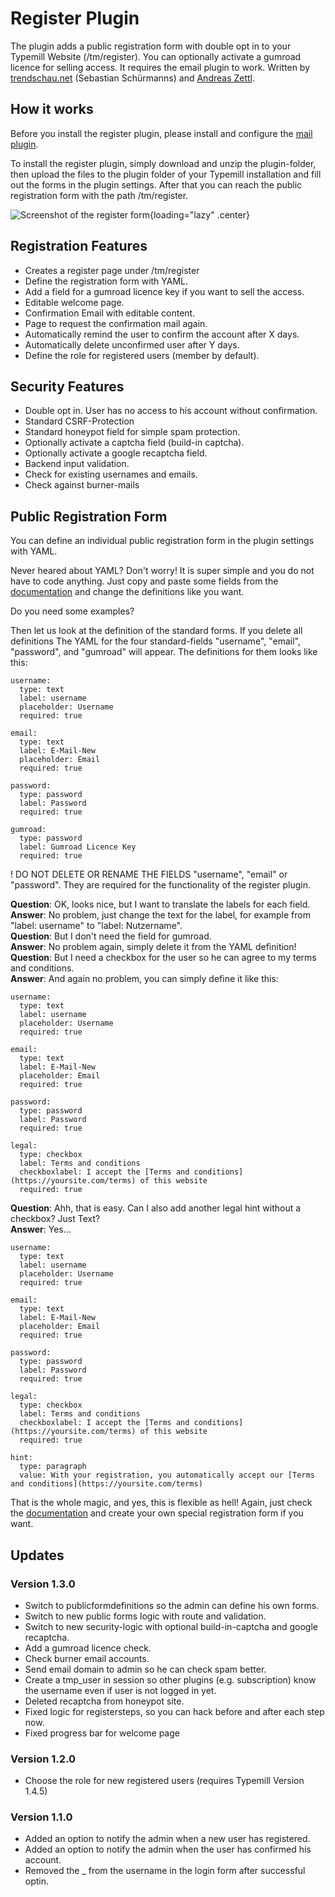 # Register Plugin

The plugin adds a public registration form with double opt in to your Typemill Website (/tm/register). You can optionally activate a gumroad licence for selling access. It requires the email plugin to work. Written by [trendschau.net](https://trendschau.net) (Sebastian Schürmanns) and [Andreas Zettl](https://azettl.net).

## How it works 

Before you install the register plugin, please install and configure the [mail plugin](https://plugins.typemill.net/mail). 

To install the register plugin, simply download and unzip the plugin-folder, then upload the files to the plugin folder of your Typemill installation and fill out the forms in the plugin settings. After that you can reach the public registration form with the path /tm/register.

![Screenshot of the register form](media/live/register-1.png){loading="lazy" .center}

## Registration Features

* Creates a register page under /tm/register
* Define the registration form with YAML.
* Add a field for a gumroad licence key if you want to sell the access.
* Editable welcome page.
* Confirmation Email with editable content.
* Page to request the confirmation mail again.
* Automatically remind the user to confirm the account after X days.
* Automatically delete unconfirmed user after Y days.
* Define the role for registered users (member by default).

## Security Features

* Double opt in. User has no access to his account without confirmation.
* Standard CSRF-Protection
* Standard honeypot field for simple spam protection.
* Optionally activate a captcha field (build-in captcha).
* Optionally activate a google recaptcha field.
* Backend input validation.
* Check for existing usernames and emails.
* Check against burner-mails

## Public Registration Form

You can define an individual public registration form in the plugin settings with YAML.

Never heared about YAML? Don't worry! It is super simple and you do not have to code anything. Just copy and paste some fields from the [documentation](https://typemill.net/forms/field-overview) and change the definitions like you want. 

Do you need some examples?

Then let us look at the definition of the standard forms. If you delete all definitions The YAML for the four standard-fields "username", "email", "password", and "gumroad" will appear. The definitions for them looks like this: 

```
username:
  type: text
  label: username
  placeholder: Username
  required: true

email:
  type: text
  label: E-Mail-New
  placeholder: Email
  required: true

password:
  type: password
  label: Password
  required: true

gumroad:
  type: password
  label: Gumroad Licence Key
  required: true 
```

! DO NOT DELETE OR RENAME THE FIELDS "username", "email" or "password". They are required for the functionality of the register plugin.

**Question**: OK, looks nice, but I want to translate the labels for each field.  
**Answer**: No problem, just change the text for the label, for example from "label: username" to "label: Nutzername".  
**Question**: But I don't need the field for gumroad.  
**Answer**: No problem again, simply delete it from the YAML definition!  
**Question**: But I need a checkbox for the user so he can agree to my terms and conditions.  
**Answer**: And again no problem, you can simply define it like this:

```
username:
  type: text
  label: username
  placeholder: Username
  required: true

email:
  type: text
  label: E-Mail-New
  placeholder: Email
  required: true

password:
  type: password
  label: Password
  required: true

legal:
  type: checkbox
  label: Terms and conditions
  checkboxlabel: I accept the [Terms and conditions](https://yoursite.com/terms) of this website
  required: true
```

**Question**: Ahh, that is easy. Can I also add another legal hint without a checkbox? Just Text?  
**Answer**: Yes...

```
username:
  type: text
  label: username
  placeholder: Username
  required: true

email:
  type: text
  label: E-Mail-New
  placeholder: Email
  required: true

password:
  type: password
  label: Password
  required: true

legal:
  type: checkbox
  label: Terms and conditions
  checkboxlabel: I accept the [Terms and conditions](https://yoursite.com/terms) of this website
  required: true

hint:
  type: paragraph
  value: With your registration, you automatically accept our [Terms and conditions](https://yoursite.com/terms) 
```

That is the whole magic, and yes, this is flexible as hell! Again, just check the [documentation](https://typemill.net/forms/field-overview) and create your own special registration form if you want.


## Updates

### Version 1.3.0

* Switch to publicformdefinitions so the admin can define his own forms.
* Switch to new public forms logic with route and validation.
* Switch to new security-logic with optional build-in-captcha and google recaptcha.
* Add a gumroad licence check.
* Check burner email accounts.
* Send email domain to admin so he can check spam better.
* Create a tmp_user in session so other plugins (e.g. subscription) know the username even if user is not logged in yet.
* Deleted recaptcha from honeypot site.
* Fixed logic for registersteps, so you can hack before and after each step now.
* Fixed progress bar for welcome page

### Version 1.2.0

* Choose the role for new registered users (requires Typemill Version 1.4.5)

### Version 1.1.0

* Added an option to notify the admin when a new user has registered.
* Added an option to notify the admin when the user has confirmed his account.
* Removed the _ from the username in the login form after successful optin.